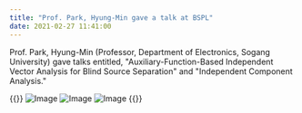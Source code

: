 ```yaml
---
title: "Prof. Park, Hyung-Min gave a talk at BSPL"
date: 2021-02-27 11:41:00
---
```


Prof. Park, Hyung-Min (Professor, Department of Electronics, Sogang University) gave talks entitled, "Auxiliary-Function-Based Independent Vector Analysis for Blind Source Separation" and "Independent Component Analysis."

{{<format col image-space>}}
![Image](//bspl.korea.ac.kr/Board/Members_Only/Research_Materials/Education/invited_seminar/ProfParkHM_SU/BSPL_seminar_ProfParkHM_21feb26_1.png#50) 
![Image](//bspl.korea.ac.kr/Board/Members_Only/Research_Materials/Education/invited_seminar/ProfParkHM_SU/BSPL_seminar_ProfParkHM_21feb26_2.png#50)
![Image](http://bspl.korea.ac.kr/Board/Members_Only/Research_Materials/Education/invited_seminar/ProfParkHM_SU/BSPL_seminar_ProfParkHM_21feb26.png#75) 
{{</format>}}

